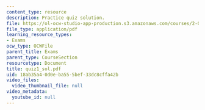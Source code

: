 ```yaml
---
content_type: resource
description: Practice quiz solution.
file: https://ol-ocw-studio-app-production.s3.amazonaws.com/courses/2-002-mechanics-and-materials-ii-spring-2004/18ab35a40d0eba555bef33dc8cffa42b_quiz1_sol.pdf
file_type: application/pdf
learning_resource_types:
- Exams
ocw_type: OCWFile
parent_title: Exams
parent_type: CourseSection
resourcetype: Document
title: quiz1_sol.pdf
uid: 18ab35a4-0d0e-ba55-5bef-33dc8cffa42b
video_files:
  video_thumbnail_file: null
video_metadata:
  youtube_id: null
---
```


